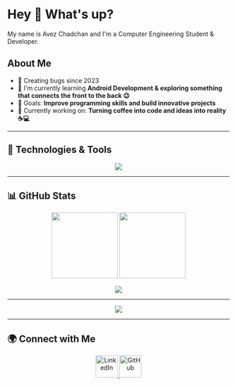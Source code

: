 # Hey 👋 What's up?

My name is Avez Chadchan and I'm a Computer Engineering Student & Developer.

## About Me
- 🐞 Creating bugs since 2023
- 🌱 I'm currently learning **Android Development & exploring something that connects the front to the back 😉**
- 🎯 Goals: **Improve programming skills and build innovative projects**
- 🚀 Currently working on: **Turning coffee into code and ideas into reality ☕💻**

---

## 🔧 Technologies & Tools  

<p align="center">
  <img src="https://skillicons.dev/icons?i=java,php,python,mysql,html,css,flutter,dart,c,cpp,androidstudio,vscode,git,github" />
</p>

---

## 📊 GitHub Stats  
<p align="center">
  <img src="https://github-readme-stats.vercel.app/api?username=AvezChadchan&show_icons=true&theme=midnight-purple&include_all_commits=true" height="150"/>
  <img src="https://github-readme-stats.vercel.app/api/top-langs/?username=AvezChadchan&layout=compact&theme=midnight-purple" height="150"/>
</p>


<p align="center">
  <img src="https://github-profile-trophy.vercel.app/?username=AvezChadchan&theme=gruvbox&title=MultiLanguage,Repositories,Commits,Followers,Stars,PullRequest,Issues,Experience&margin-w=10&no-frame=true&no-bg=true" />
</p>


---
<p align="center">
  <img src="https://github-readme-activity-graph.vercel.app/graph?username=AvezChadchan&theme=tokyo-night&area=true&hide_border=true" />
</p>


---
## 🌍 Connect with Me  
<p align="center">
  <a href="https://www.linkedin.com/in/avez-chadchan-924040276/" target="_blank">
      <img src="https://skillicons.dev/icons?i=linkedin" height="50" alt="LinkedIn"/> 
  </a>
  <a href="https://github.com/AvezChadchan/" target="_blank">
      <img src="https://skillicons.dev/icons?i=github" height="50" alt="GitHub"/>
  </a>
</p>
